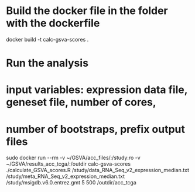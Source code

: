# Build the docker file in the folder with the dockerfile
docker build -t calc-gsva-scores .

# Run the analysis
# input variables: expression data file, geneset file, number of cores, 
# number of bootstraps, prefix output files
sudo docker run --rm -v ~/GSVA/acc_files/:/study:ro -v ~/GSVA/results_acc_tcga/:/outdir calc-gsva-scores ./calculate_GSVA_scores.R /study/data_RNA_Seq_v2_expression_median.txt /study/meta_RNA_Seq_v2_expression_median.txt /study/msigdb.v6.0.entrez.gmt 5 500 /outdir/acc_tcga



